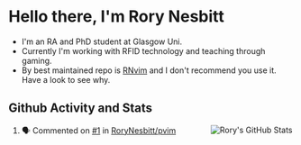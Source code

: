 # Hello there, I'm Rory Nesbitt

- I'm an RA and PhD student at Glasgow Uni.
- Currently I'm working with RFID technology and teaching through gaming.
- By best maintained repo is [RNvim](https://github.com/Rorynesbitt/RNvim) and
I don't recommend you use it. Have a look to see why.

## Github Activity and Stats
<img align="right" alt="Rory's GitHub Stats" src="https://github-readme-stats.vercel.app/api?username=RoryNesbitt&show_icons=true&hide_border=false&title_color=ff652f&icon_color=FFE400&bg_color=09131B&text_color=ffffff&border_color=0c1a25" />

<!--START_SECTION:activity-->
1. 🗣 Commented on [#1](https://github.com/RoryNesbitt/pvim/issues/1) in [RoryNesbitt/pvim](https://github.com/RoryNesbitt/pvim)
<!--END_SECTION:activity-->
